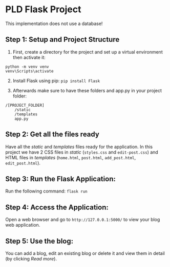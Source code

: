 # PLD Flask Project
This implementation does not use a database!

## Step 1: Setup and Project Structure
1) First, create a directory for the project and set up a virtual environment then activate it:
```
python -m venv venv
venv\Scripts\activate
```

2) Install Flask using pip:
`pip install Flask`

3) Afterwards make sure to have these folders and app.py in your project folder:
```
/[PROJECT_FOLDER]
    /static
    /templates
    app.py
```

## Step 2: Get all the files ready
Have all the *static* and *templates* files ready for the application. In this project we have 2 CSS files in *static* (`styles.css` and `edit-post.css`) and HTML files in *templates* (`home.html`, `post.html`, `add_post.html`, `edit_post.html`).

## Step 3: Run the Flask Application: 
Run the following command:
`flask run`

## Step 4: Access the Application:
Open a web browser and go to `http://127.0.0.1:5000/` to view your blog web application.

## Step 5: Use the blog:
You can add a blog, edit an existing blog or delete it and view them in detail (by clicking *Read more*).
